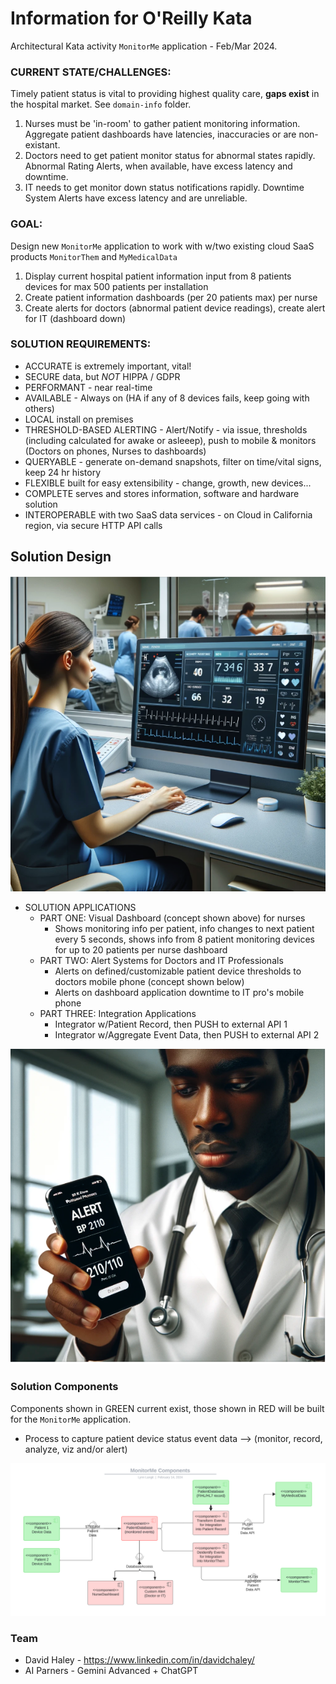 # Information for O'Reilly Kata

Architectural Kata activity `MonitorMe` application - Feb/Mar 2024. 

### CURRENT STATE/CHALLENGES: 
Timely patient status is vital to providing highest quality care, **gaps exist** in the hospital market.  See `domain-info` folder.
1. Nurses must be 'in-room' to gather patient monitoring information. Aggregate patient dashboards have latencies, inaccuracies or are non-existant.
2. Doctors need to get patient monitor status for abnormal states rapidly. Abnormal Rating Alerts, when available, have excess latency and downtime.
3. IT needs to get monitor down status notifications rapidly. Downtime System Alerts have excess latency and are unreliable.
    
### GOAL: 
Design new `MonitorMe` application to work with w/two existing cloud SaaS products `MonitorThem` and `MyMedicalData` 
1. Display current hospital patient information input from 8 patients devices for max 500 patients per installation 
2. Create patient information dashboards (per 20 patients max) per nurse
3. Create alerts for doctors (abnormal patient device readings), create alert for IT (dashboard down)
    
### SOLUTION REQUIREMENTS:
  - ACCURATE is extremely important, vital!
  - SECURE data, but *NOT* HIPPA / GDPR
  - PERFORMANT - near real-time
  - AVAILABLE - Always on (HA if any of 8 devices fails, keep going with others)
  - LOCAL install on premises
  - THRESHOLD-BASED ALERTING - Alert/Notify - via issue, thresholds (including calculated for awake or asleeep), push to mobile & monitors (Doctors on phones, Nurses to dashboards)
  - QUERYABLE - generate on-demand snapshots, filter on time/vital signs, keep 24 hr history
  - FLEXIBLE built for easy extensibility - change, growth, new devices...
  - COMPLETE serves and stores information, software and hardware solution
  - INTEROPERABLE with two SaaS data services - on Cloud in California region, via secure HTTP API calls
 
## Solution Design

<img src="https://github.com/lynnlangit/architects-who-code/blob/main/Kata-2024/images/nurse-dashboard.png" width=600>

- SOLUTION APPLICATIONS
  - PART ONE: Visual Dashboard (concept shown above) for nurses 
    - Shows monitoring info per patient, info changes to next patient every 5 seconds, shows info from 8 patient monitoring devices for up to 20 patients per nurse dashboard       
  - PART TWO: Alert Systems for Doctors and IT Professionals
    - Alerts on defined/customizable patient device thresholds to doctors mobile phone (concept shown below)
    - Alerts on dashboard application downtime to IT pro's mobile phone
  - PART THREE: Integration Applications
    - Integrator w/Patient Record, then PUSH to external API 1
    - Integrator w/Aggregate Event Data, then PUSH to external API 2
   
<img src="https://github.com/lynnlangit/architects-who-code/blob/main/Kata-2024/images/doctor-alert.png" width=600>
   
### Solution Components

Components shown in GREEN current exist, those shown in RED will be built for the `MonitorMe` application.
 - Process to capture patient device status event data --> (monitor, record, analyze, viz and/or alert)

<img src="https://github.com/lynnlangit/architects-who-code/blob/main/Kata-2024/images/components.png" width=800>

### Team

- David Haley - https://www.linkedin.com/in/davidchaley/
- AI Parners - Gemini Advanced + ChatGPT




